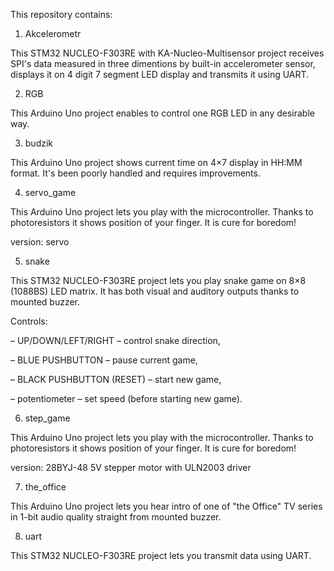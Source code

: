 This repository contains:

1. Akcelerometr

This STM32 NUCLEO-F303RE with KA-Nucleo-Multisensor project receives SPI's data measured in three dimentions by built-in accelerometer sensor,
displays it on 4 digit 7 segment LED display and transmits it using UART.


2. RGB

This Arduino Uno project enables to control one RGB LED in any desirable way.


3. budzik

This Arduino Uno project shows current time on 4×7 display in HH:MM format.
It's been poorly handled and requires improvements.


4. servo_game

This Arduino Uno project lets you play with the microcontroller. Thanks to photoresistors it shows position of your finger. It is cure for boredom!

version: servo


5. snake

This STM32 NUCLEO-F303RE project lets you play snake game on 8×8 (1088BS) LED matrix.
It has both visual and auditory outputs thanks to mounted buzzer.

Controls:

– UP/DOWN/LEFT/RIGHT – control snake direction,

– BLUE PUSHBUTTON – pause current game,

– BLACK PUSHBUTTON (RESET) – start new game,

– potentiometer – set speed (before starting new game).


6. step_game

This Arduino Uno project lets you play with the microcontroller. Thanks to photoresistors it shows position of your finger. It is cure for boredom!

version: 28BYJ-48 5V stepper motor with ULN2003 driver


7. the_office

This Arduino Uno project lets you hear intro of one of "the Office" TV series in 1-bit audio quality straight from mounted buzzer.


8. uart

This STM32 NUCLEO-F303RE project lets you transmit data using UART.
